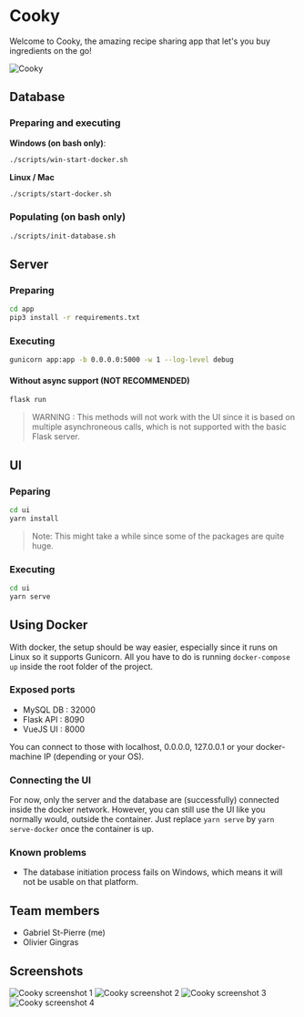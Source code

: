 # Cooky

Welcome to Cooky, the amazing recipe sharing app that let's you buy ingredients on the go!

![Cooky](https://user-images.githubusercontent.com/32545895/57196087-780c7200-6f27-11e9-9708-11167c647d1b.png)

## Database

### Preparing and executing

**Windows (on bash only)**:

```bash
./scripts/win-start-docker.sh
```

**Linux / Mac**

```bash
./scripts/start-docker.sh
```

### Populating (on bash only)

```bash
./scripts/init-database.sh
```

## Server

### Preparing

```bash
cd app
pip3 install -r requirements.txt
```

### Executing

```bash
gunicorn app:app -b 0.0.0.0:5000 -w 1 --log-level debug
```

#### Without async support (NOT RECOMMENDED)

```bash
flask run
```

> WARNING : This methods will not work with the UI since it is based on multiple asynchroneous calls, which is not supported with the basic Flask server. 

## UI

### Peparing

```bash
cd ui
yarn install
```

> Note: This might take a while since some of the packages are quite huge. 

### Executing

```bash
cd ui
yarn serve
```

## Using Docker

With docker, the setup should be way easier, especially since it runs on Linux so it supports Gunicorn. All you have to do is running `docker-compose up` inside the root folder of the project. 

### Exposed ports

* MySQL DB : 32000
* Flask API : 8090
* VueJS UI : 8000

You can connect to those with localhost, 0.0.0.0, 127.0.0.1 or your docker-machine IP (depending or your OS).

### Connecting the UI

For now, only the server and the database are (successfully) connected inside the docker network. However, you can still use the UI like you normally would, outside the container. Just replace `yarn serve` by `yarn serve-docker` once the container is up. 

### Known problems

* The database initiation process fails on Windows, which means it will not be usable on that platform.

## Team members

* Gabriel St-Pierre (me)
* Olivier Gingras

## Screenshots

![Cooky screenshot 1](https://user-images.githubusercontent.com/32545895/57195610-b6ebf900-6f22-11e9-85e9-92f19ccdcbc7.png)
![Cooky screenshot 2](https://user-images.githubusercontent.com/32545895/57195611-b6ebf900-6f22-11e9-93aa-ad1a1b1bd1db.png)
![Cooky screenshot 3](https://user-images.githubusercontent.com/32545895/57195891-64f8a280-6f25-11e9-9807-4746c89a543c.png)
![Cooky screenshot 4](https://user-images.githubusercontent.com/32545895/57195607-b6ebf900-6f22-11e9-9d4f-37a27f7aa2b6.png)
